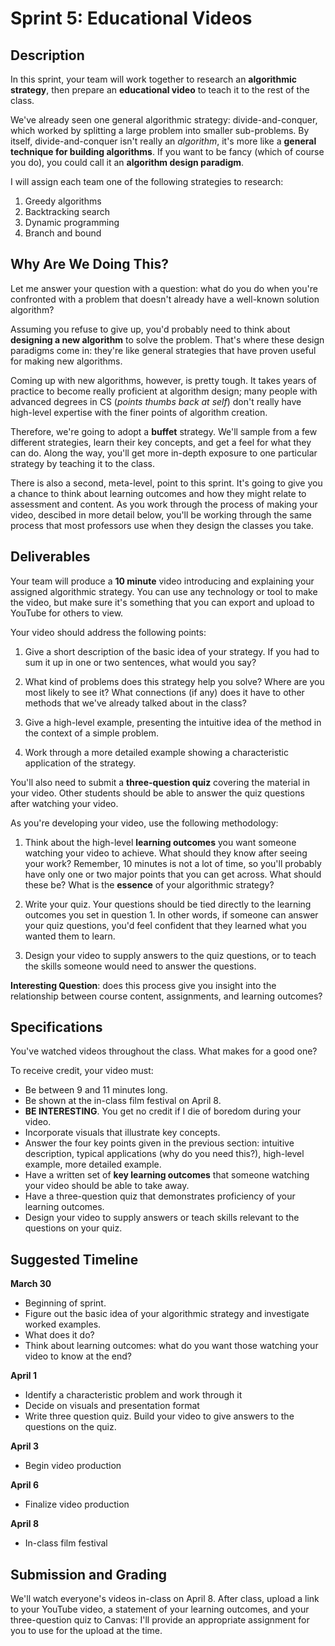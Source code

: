 # Sprint 5: Educational Videos

## Description

In this sprint, your team will work together to research an **algorithmic strategy**, then prepare an **educational video** to teach it to the rest of the class.

We've already seen one general algorithmic strategy: divide-and-conquer, which worked by splitting a large problem into smaller sub-problems. By itself, divide-and-conquer isn't really an *algorithm*, it's more like a **general technique for building algorithms**. If you want to be fancy (which of course you do), you could call it an **algorithm design paradigm**.

I will assign each team one of the following strategies to research:

1. Greedy algorithms
2. Backtracking search
3. Dynamic programming
4. Branch and bound

## Why Are We Doing This?

Let me answer your question with a question: what do you do when you're confronted with a problem that doesn't already have a well-known solution algorithm?

Assuming you refuse to give up, you'd probably need to think about **designing a new algorithm** to solve the problem. That's where
these design paradigms come in: they're like general strategies that have proven useful for making new algorithms.

Coming up with new algorithms, however, is pretty tough. It takes years of practice to become really proficient at algorithm design; many people with advanced degrees in CS (*points thumbs back at self*) don't really have high-level expertise with the finer points of algorithm creation.

Therefore, we're going to adopt a **buffet** strategy. We'll sample from a few different strategies, learn their key concepts, and get a feel for what they can do. Along the way, you'll get more in-depth exposure to one particular strategy by teaching it to the class.

There is also a second, meta-level, point to this sprint. It's going to give you a chance to think about learning outcomes and how they might relate to assessment and content. As you work through the process of making your video, descibed in more detail below, you'll be working through the same process that most professors use when they design the classes you take.

## Deliverables

Your team will produce a **10 minute** video introducing and explaining your assigned algorithmic strategy. You can use any technology or tool to make the video, but make sure it's something that you can export and upload to YouTube for others to view.

Your video should address the following points:

1. Give a short description of the basic idea of your strategy. If you had to sum it up in one or two sentences, what would you say?

2. What kind of problems does this strategy help you solve? Where are you most likely to see it? What connections (if any) does it have to other methods that we've already talked about in the class?

3. Give a high-level example, presenting the intuitive idea of the method in the context of a simple problem.

4. Work through a more detailed example showing a characteristic application of the strategy.

You'll also need to submit a **three-question quiz** covering the material in your video. Other students should be able to answer the quiz questions after watching your video.

As you're developing your video, use the following methodology:

1. Think about the high-level **learning outcomes** you want someone watching your video to achieve. What should they know after seeing your work? Remember, 10 minutes is not a lot of time, so you'll probably have only one or two major points that you can get across. What should these be? What is the **essence** of your algorithmic strategy?

2. Write your quiz. Your questions should be tied directly to the learning outcomes you set in question 1. In other words, if someone can answer your quiz questions, you'd feel confident that they learned what you wanted them to learn.

3. Design your video to supply answers to the quiz questions, or to teach the skills someone would need to answer the questions.

**Interesting Question**: does this process give you insight into the relationship between course content, assignments, and learning outcomes?

## Specifications

You've watched videos throughout the class. What makes for a good one?

To receive credit, your video must:

- Be between 9 and 11 minutes long.
- Be shown at the in-class film festival on April 8.
- **BE INTERESTING**. You get no credit if I die of boredom during your video.
- Incorporate visuals that illustrate key concepts.
- Answer the four key points given in the previous section: intuitive description, typical applications (why do you need this?), high-level example, more detailed example.
- Have a written set of **key learning outcomes** that someone watching your video should be able to take away.
- Have a three-question quiz that demonstrates proficiency of your learning outcomes.
- Design your video to supply answers or teach skills relevant to the questions on your quiz.

## Suggested Timeline

**March 30**

- Beginning of sprint.
- Figure out the basic idea of your algorithmic strategy and investigate worked examples.
- What does it do?
- Think about learning outcomes: what do you want those watching your video to know at the end?

**April 1**

- Identify a characteristic problem and work through it
- Decide on visuals and presentation format
- Write three question quiz. Build your video to give answers to the questions on the quiz.

**April 3**

- Begin video production

**April 6**

- Finalize video production

**April 8**

- In-class film festival

## Submission and Grading

We'll watch everyone's videos in-class on April 8. After class, upload a link to your YouTube video, a statement of your learning outcomes, and your three-question quiz to Canvas: I'll provide an appropriate assignment for you to use for the upload at the time.



